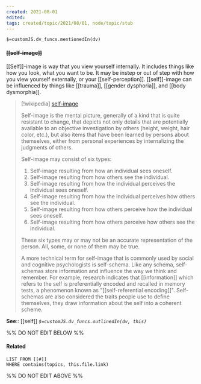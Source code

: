 ```yaml
---
created: 2021-08-01
edited: 
tags: created/topic/2021/08/01, node/topic/stub
---
```

`$=customJS.dv_funcs.mentionedIn(dv)`

#### <s class="topic-title">[[self-image]]</s>

[[Self]]-image is way that you view yourself internally. It includes things like how you look, what you want to be. It may be instep or out of step with how you view yourself externally, or your [[self-perception]]. [[self]]-image can be influenced by things like [[trauma]], [[gender dysphoria]], and [[body dysmorphia]].

> [!wikipedia] [self-image](https://en.wikipedia.org/wiki/Self-image)
> 
> Self-image is the mental picture, generally of a kind that is quite resistant to change, that depicts not only details that are potentially available to an objective investigation by others (height, weight, hair color, etc.), but also items that have been learned by persons about themselves, either from personal experiences by internalizing the judgments of others.
> 
> Self-image may consist of six types:
> 
> 1. Self-image resulting from how an individual sees oneself.
> 2. Self-image resulting from how others see the individual.
> 3. Self-image resulting from how the individual perceives the individual sees oneself.
> 4. Self-image resulting from how the individual perceives how others see the individual.
> 5. Self-image resulting from how others perceive how the individual sees oneself.
> 6. Self-image resulting from how others perceive how others see the individual.
> 
> These six types may or may not be an accurate representation of the person. All, some, or none of them may be true.
> 
> A more technical term for self-image that is commonly used by social and cognitive psychologists is self-schema. Like any schema, self-schemas store information and influence the way we think and remember. For example, research indicates that [[information]] which refers to the self is preferentially encoded and recalled in memory tests, a phenomenon known as "[[self-referential encoding]]". Self-schemas are also considered the traits people use to define themselves, they draw information about the self into a coherent scheme.
>


**See**:: [[self]]
*`$=customJS.dv_funcs.outlinedIn(dv, this)`*

%% DO NOT EDIT BELOW %%
#### Related 
```dataview
LIST FROM [[#]]
WHERE contains(topics, this.file.link)
```
%% DO NOT EDIT ABOVE %%
